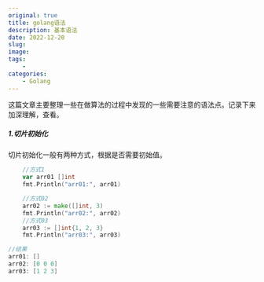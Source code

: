 ```yaml
---
original: true
title: golang语法
description: 基本语法
date: 2022-12-20
slug: 
image: 
tags:
    -
categories:
    - Golang
---
```


这篇文章主要整理一些在做算法的过程中发现的一些需要注意的语法点。记录下来加深理解，查看。

##### 1.切片初始化

切片初始化一般有两种方式，根据是否需要初始值。

```go
	//方式1
	var arr01 []int
	fmt.Println("arr01:", arr01)

	//方式02
	arr02 := make([]int, 3)
	fmt.Println("arr02:", arr02)
	//方式03
	arr03 := []int{1, 2, 3}
	fmt.Println("arr03:", arr03)

//结果
arr01: []
arr02: [0 0 0]
arr03: [1 2 3]
```





